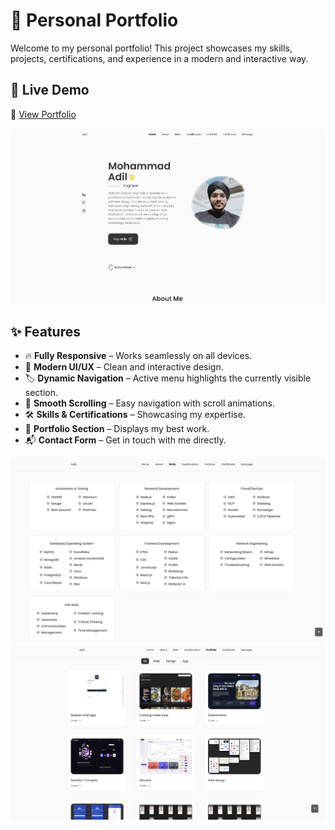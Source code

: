 # 🚀 Personal Portfolio

Welcome to my personal portfolio! This project showcases my skills, projects, certifications, and experience in a modern and interactive way.

## 📌 Live Demo
🔗 [View Portfolio](https://portfolio-adil.vercel.app/)

<img src="./public/portfolio.png" alt="portfolio">

## ✨ Features
- 🔥 **Fully Responsive** – Works seamlessly on all devices.
- 🎨 **Modern UI/UX** – Clean and interactive design.
- 🏷️ **Dynamic Navigation** – Active menu highlights the currently visible section.
- 📜 **Smooth Scrolling** – Easy navigation with scroll animations.
- 🛠️ **Skills & Certifications** – Showcasing my expertise.
- 💼 **Portfolio Section** – Displays my best work.
- 📬 **Contact Form** – Get in touch with me directly.

<img src="./public/skills.png" alt="skills">

<img src="./public/work.png" alt="projects">



